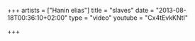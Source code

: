 +++
artists = ["Hanin elias"]
title = "slaves"
date = "2013-08-18T00:36:10+02:00"
type = "video"
youtube = "Cx4tEvkKNtI"

+++
